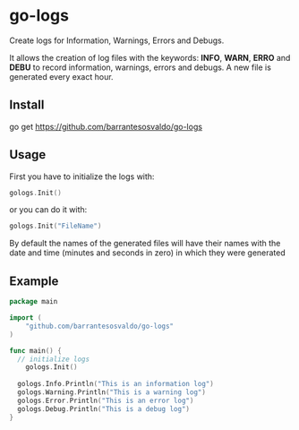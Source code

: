 # go-logs
Create logs for Information, Warnings, Errors and Debugs.

It allows the creation of log files with the keywords: **INFO**, **WARN**, **ERRO** and **DEBU** to record information, warnings, errors and debugs.
A new file is generated every exact hour.

## Install
go get https://github.com/barrantesosvaldo/go-logs

## Usage
First you have to initialize the logs with:
```go
gologs.Init()
```
or you can do it with:
```go
gologs.Init("FileName")
```
By default the names of the generated files will have their names with the date and time (minutes and seconds in zero) in which they were generated

## Example

```go
package main

import (
	"github.com/barrantesosvaldo/go-logs"
)

func main() {
  // initialize logs
	gologs.Init()
  
  gologs.Info.Println("This is an information log")
  gologs.Warning.Println("This is a warning log")
  gologs.Error.Println("This is an error log")
  gologs.Debug.Println("This is a debug log")
}
```
